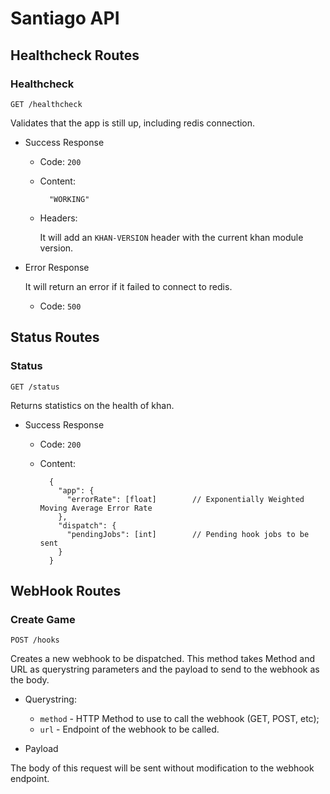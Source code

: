 Santiago API
============

## Healthcheck Routes

  ### Healthcheck

  `GET /healthcheck`

  Validates that the app is still up, including redis connection.

  * Success Response
    * Code: `200`
    * Content:

      ```
        "WORKING"
      ```

    * Headers:

      It will add an `KHAN-VERSION` header with the current khan module version.

  * Error Response

    It will return an error if it failed to connect to redis.

    * Code: `500`

## Status Routes

  ### Status

  `GET /status`

  Returns statistics on the health of khan.

  * Success Response
    * Code: `200`
    * Content:

      ```
        {
          "app": {
            "errorRate": [float]        // Exponentially Weighted Moving Average Error Rate
          },
          "dispatch": {
            "pendingJobs": [int]        // Pending hook jobs to be sent
          }
        }
      ```

## WebHook Routes

  ### Create Game
  `POST /hooks`

  Creates a new webhook to be dispatched. This method takes Method and URL as querystring parameters and the payload to send to the webhook as the body.

  * Querystring:

      * `method` - HTTP Method to use to call the webhook (GET, POST, etc);
      * `url` - Endpoint of the webhook to be called.

  * Payload

  The body of this request will be sent without modification to the webhook endpoint.
